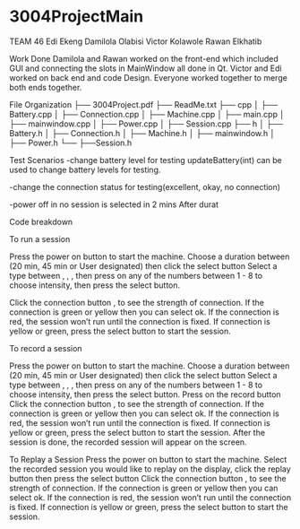 # 3004ProjectMain
TEAM 46
Edi Ekeng
Damilola Olabisi
Victor Kolawole
Rawan Elkhatib

Work Done
Damilola and Rawan worked on the front-end which included GUI and connecting the slots in MainWindow all done in Qt.
Victor and Edi worked on back end and code Design.
Everyone worked together to merge both ends together.

File Organization
├── 3004Project.pdf
├── ReadMe.txt
├── cpp
│   ├── Battery.cpp
│   ├── Connection.cpp
│   ├── Machine.cpp
│   ├── main.cpp
│   ├── mainwindow.cpp
│   ├── Power.cpp
│   ├── Session.cpp
├── h
│   ├── Battery.h
│   ├── Connection.h
│   ├── Machine.h
│   ├── mainwindow.h
│   ├── Power.h
└── ├──Session.h


Test Scenarios
-change battery level for testing
	updateBattery(int) can be used to change battery levels for testing.

-change the connection status for testing(excellent, okay, no connection)

-power off in no session is selected in 2 mins
	After durat
	

Code breakdown

To run a session 

Press the power on button  to start the machine.
Choose a duration between (20 min, 45 min or User designated) then click the select button 
Select a type between , , ,  then press on any of the numbers between 1 - 8 to choose intensity, then press the select button.

Click the connection button , to see the strength of connection. If the connection is green or yellow then you can select ok. If the connection is red, the session won’t run until the connection is fixed.
If connection is yellow or green, press the select button  to start the session.

To record a session  

Press the power on button  to start the machine.
Choose a duration between (20 min, 45 min or User designated) then click the select button 
Select a type between , , ,  then press on any of the numbers between 1 - 8 to choose intensity, then press the select button.
Press on the record button 
Click the connection button , to see the strength of connection. If the connection is green or yellow then you can select ok. If the connection is red, the session won’t run until the connection is fixed.
If connection is yellow or green, press the select button  to start the session.
After the session is done, the recorded session will appear on the screen.


To Replay a Session 
Press the power on button  to start the machine.
Select the recorded session you would like to replay on the display, click the replay button  then press the select button
Click the connection button , to see the strength of connection. If the connection is green or yellow then you can select ok. If the connection is red, the session won’t run until the connection is fixed.
 If connection is yellow or green, press the select button  to start the session.

